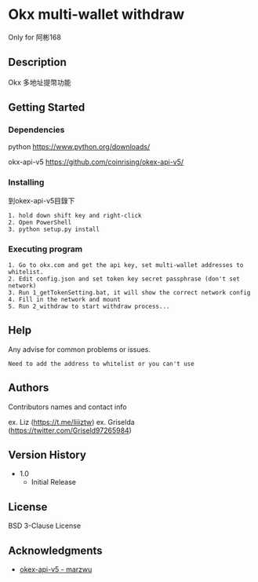 # Okx multi-wallet withdraw
Only for 阿彬168
## Description

Okx 多地址提幣功能

## Getting Started

### Dependencies

python
https://www.python.org/downloads/

okx-api-v5
https://github.com/coinrising/okex-api-v5/
### Installing

到okex-api-v5目錄下
```
1. hold down shift key and right-click
2. Open PowerShell
3. python setup.py install
```
### Executing program

```
1. Go to okx.com and get the api key, set multi-wallet addresses to whitelist.
2. Edit config.json and set token key secret passphrase (don't set network)
3. Run 1_getTokenSetting.bat, it will show the correct network config
4. Fill in the network and mount
5. Run 2_withdraw to start withdraw process...
```
## Help

Any advise for common problems or issues.
```
Need to add the address to whitelist or you can't use
```

## Authors

Contributors names and contact info

ex. Liz (https://t.me/liiiztw)
ex. Griselda (https://twitter.com/Griseld97265984)

## Version History

* 1.0
    * Initial Release

## License

BSD 3-Clause License

## Acknowledgments

* [okex-api-v5 - marzwu ](https://github.com/coinrising/okex-api-v5)
